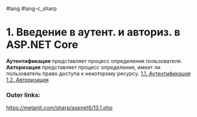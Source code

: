 #lang #lang-c_sharp 

# 1. Введение в аутент. и авториз. в ASP.NET Core

**Аутентификация** представляет процесс определения пользователя. 
**Авторизация** представляет процесс определения, имеет ли пользователь право доступа к некоторому ресурсу.
[1.1. Аутентификация](1.%20Languages/C-sharp/_%20ASP.NET/ASP.NET%20Core/12.%20Аутентификация%20и%20авторизация/1.1.%20Аутентификация.md)
[1.2. Авторизация](1.%20Languages/C-sharp/_%20ASP.NET/ASP.NET%20Core/12.%20Аутентификация%20и%20авторизация/1.2.%20Авторизация.md)
### Outer links:
https://metanit.com/sharp/aspnet6/13.1.php